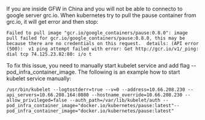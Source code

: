 
If you are inside GFW in China and you will not be able to connecto to google server grc.io. When kubernetes try to pull the pause container from grc.io, it will get error and then stop:

`Failed to pull image "gcr.io/google_containers/pause:0.8.0": image pull failed for gcr.io/google_containers/pause:0.8.0, this may be because there are no credentials on this request.  details: (API error (500):  v1 ping attempt failed with error: Get http://gcr.io/v1/_ping: dial tcp 74.125.23.82:80: i/o t`

To fix this issue, you need to manually start kubelet service and add flag --pod_infra_container_image. The following is an example how to start kubelet service manually:

`/usr/bin/kubelet --logtostderr=true --v=0 --address=10.66.208.230 --api_servers=10.66.208.164:8080 --hostname_override=10.66.208.230 --allow_privileged=false --auth_path=/var/lib/kubelet/auth --pod_infra_container_image="docker.io/kubernetes/pause:latest"--pod_infra_container_image="docker.io/kubernetes/pause:latest"`
